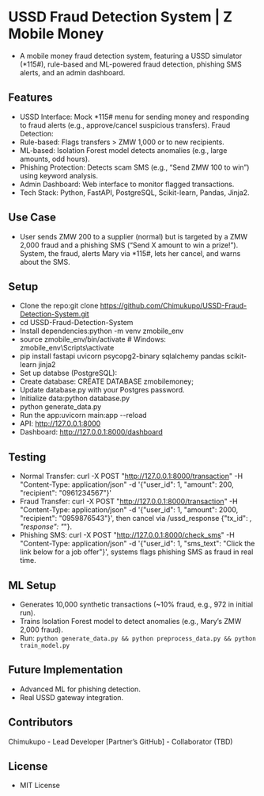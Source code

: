 # USSD Fraud Detection System | Z Mobile Money
- A mobile money fraud detection system, featuring a USSD simulator (*115#), rule-based and ML-powered fraud detection, phishing SMS alerts, and an admin dashboard.

## Features
- USSD Interface: Mock *115# menu for sending money and responding to fraud alerts (e.g., approve/cancel suspicious transfers).
Fraud Detection:
- Rule-based: Flags transfers > ZMW 1,000 or to new recipients.
- ML-based: Isolation Forest model detects anomalies (e.g., large amounts, odd hours).
- Phishing Protection: Detects scam SMS (e.g., “Send ZMW 100 to win”) using keyword analysis.
- Admin Dashboard: Web interface to monitor flagged transactions.
- Tech Stack: Python, FastAPI, PostgreSQL, Scikit-learn, Pandas, Jinja2.

## Use Case
- User sends ZMW 200 to a supplier (normal) but is targeted by a ZMW 2,000 fraud and a phishing SMS (“Send X amount to win a prize!”). System, the fraud, alerts Mary via *115#, lets her cancel, and warns about the SMS.

## Setup
- Clone the repo:git clone https://github.com/Chimukupo/USSD-Fraud-Detection-System.git
- cd USSD-Fraud-Detection-System
- Install dependencies:python -m venv zmobile_env
- source zmobile_env/bin/activate  # Windows: zmobile_env\Scripts\activate
- pip install fastapi uvicorn psycopg2-binary sqlalchemy pandas scikit-learn jinja2
- Set up databse (PostgreSQL):
- Create database: CREATE DATABASE zmobilemoney;
- Update database.py with your Postgres password.
- Initialize data:python database.py
- python generate_data.py
- Run the app:uvicorn main:app --reload
- API: http://127.0.0.1:8000
- Dashboard: http://127.0.0.1:8000/dashboard

## Testing
- Normal Transfer: curl -X POST "http://127.0.0.1:8000/transaction" -H "Content-Type: application/json" -d '{"user_id": 1, "amount": 200, "recipient": "0961234567"}'
- Fraud Transfer: curl -X POST "http://127.0.0.1:8000/transaction" -H "Content-Type: application/json" -d '{"user_id": 1, "amount": 2000, "recipient": "0959876543"}', then cancel via /ussd_response {"tx_id": _, "response": "_"}.
- Phishing SMS: curl -X POST "http://127.0.0.1:8000/check_sms" -H "Content-Type: application/json" -d '{"user_id": 1, "sms_text": "Click the link below for a job offer"}', systems flags phishing SMS as fraud in real time.

## ML Setup
- Generates 10,000 synthetic transactions (~10% fraud, e.g., 972 in initial run).
- Trains Isolation Forest model to detect anomalies (e.g., Mary’s ZMW 2,000 fraud).
- Run: `python generate_data.py && python preprocess_data.py && python train_model.py`

## Future Implementation
- Advanced ML for phishing detection.
- Real USSD gateway integration.

## Contributors
Chimukupo - Lead Developer
[Partner’s GitHub] - Collaborator (TBD)

## License
- MIT License
